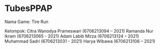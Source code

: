 # TubesPPAP
Nama Game: Tire Run

Kelompok: Citra Wanodya Prameswari (6706213094 – 2021)
          Ramanda Nur Ikram (6706213065 - 2021)
          Adam Labib Mirza (6706213124 – 2021)
          Muhammad Sadri (6706213031 - 2021)
          Harya Wibawa (6706213106 – 2021)
